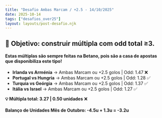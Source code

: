 ```yaml
---
title: "Desafio Ambas Marcam / +2.5 - 14/10/2025"
date: 2025-10-14
tags: ["desafios_over25"]
layout: layouts/post-desafio.njk
---
```


## 🎯 Objetivo: construir múltipla com odd total ≥3.

#### Estas múltiplas são sempre feitas na Betano, pois são a casa de apostas que disponibiliza este tipo!

- **Irlanda vs Arménia** → Ambas Marcam ou +2.5 golos | Odd: 1.47 ❌
- **Portugal vs Hungria** → Ambas Marcam ou +2.5 golos | Odd: 1.28 ✅
- **Turquia vs Geórgia** → Ambas Marcam ou +2.5 golos | Odd: 1.37 ✅
- **Itália vs Israel** → Ambas Marcam ou +2.5 golos | Odd: 1.27 ✅

**💡 Múltipla total: 3.27 | 0.50 unidades** ❌

#### Balanço de Unidades Mês de Outubro: -4.5u + 1.3u = -3.2u